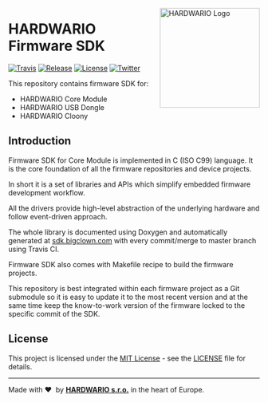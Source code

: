<a href="https://www.hardwario.com/"><img src="https://www.hardwario.com/ci/assets/hw-logo.svg" width="200" alt="HARDWARIO Logo" align="right"></a>

# HARDWARIO Firmware SDK

[![Travis](https://img.shields.io/travis/bigclownlabs/bcf-sdk/master.svg)](https://travis-ci.org/bigclownlabs/bcf-sdk)
[![Release](https://img.shields.io/github/release/bigclownlabs/bcf-sdk.svg)](https://github.com/bigclownlabs/bcf-sdk/releases)
[![License](https://img.shields.io/github/license/bigclownlabs/bcf-sdk.svg)](https://github.com/bigclownlabs/bcf-sdk/blob/master/LICENSE)
[![Twitter](https://img.shields.io/twitter/follow/hardwario_en.svg?style=social&label=Follow)](https://twitter.com/hardwario_en)

This repository contains firmware SDK for:

* HARDWARIO Core Module
* HARDWARIO USB Dongle
* HARDWARIO Cloony

## Introduction

Firmware SDK for Core Module is implemented in C (ISO C99) language.
It is the core foundation of all the firmware repositories and device projects.

In short it is a set of libraries and APIs which simplify embedded firmware development workflow.

All the drivers provide high-level abstraction of the underlying hardware and follow event-driven approach.

The whole library is documented using Doxygen and automatically generated at [sdk.bigclown.com](http://sdk.bigclown.com) with every commit/merge to master branch using Travis CI.

Firmware SDK also comes with Makefile recipe to build the firmware projects.

This repository is best integrated within each firmware project as a Git submodule so it is easy to update it to the most recent version and at the same time keep the know-to-work version of the firmware locked to the specific commit of the SDK.

## License

This project is licensed under the [MIT License](https://opensource.org/licenses/MIT/) - see the [LICENSE](LICENSE) file for details.

---

Made with &#x2764;&nbsp; by [**HARDWARIO s.r.o.**](https://www.hardwario.com/) in the heart of Europe.

